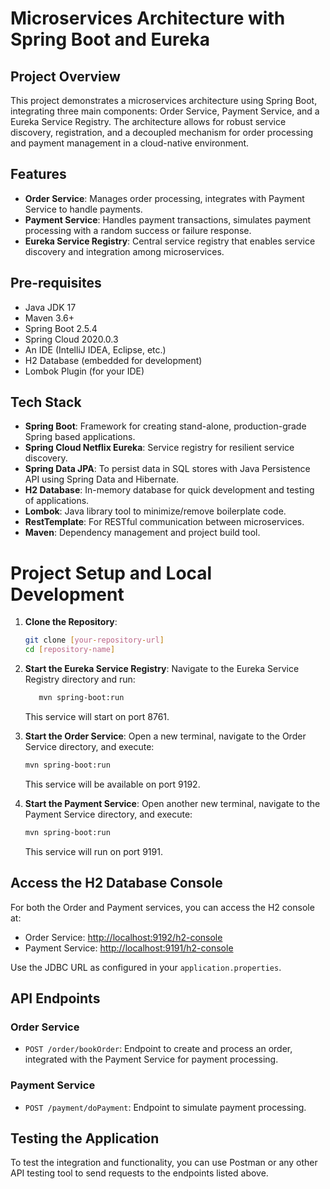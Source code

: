 # Microservices Architecture with Spring Boot and Eureka

## Project Overview

This project demonstrates a microservices architecture using Spring Boot, integrating three main components: Order Service, Payment Service, and a Eureka Service Registry. The architecture allows for robust service discovery, registration, and a decoupled mechanism for order processing and payment management in a cloud-native environment.

## Features

- **Order Service**: Manages order processing, integrates with Payment Service to handle payments.
- **Payment Service**: Handles payment transactions, simulates payment processing with a random success or failure response.
- **Eureka Service Registry**: Central service registry that enables service discovery and integration among microservices.

## Pre-requisites

- Java JDK 17
- Maven 3.6+
- Spring Boot 2.5.4
- Spring Cloud 2020.0.3
- An IDE (IntelliJ IDEA, Eclipse, etc.)
- H2 Database (embedded for development)
- Lombok Plugin (for your IDE)

## Tech Stack

- **Spring Boot**: Framework for creating stand-alone, production-grade Spring based applications.
- **Spring Cloud Netflix Eureka**: Service registry for resilient service discovery.
- **Spring Data JPA**: To persist data in SQL stores with Java Persistence API using Spring Data and Hibernate.
- **H2 Database**: In-memory database for quick development and testing of applications.
- **Lombok**: Java library tool to minimize/remove boilerplate code.
- **RestTemplate**: For RESTful communication between microservices.
- **Maven**: Dependency management and project build tool.

# Project Setup and Local Development

1. **Clone the Repository**:

    ```bash
    git clone [your-repository-url]
    cd [repository-name]
    ```
2. **Start the Eureka Service Registry**:
    Navigate to the Eureka Service Registry directory and run:

    ```bash
       mvn spring-boot:run
    ```
    
    This service will start on port 8761.

3. **Start the Order Service**:
    Open a new terminal, navigate to the Order Service directory, and execute:

    ```bash
    mvn spring-boot:run
    ```
    
    This service will be available on port 9192.

4. **Start the Payment Service**:
    Open another new terminal, navigate to the Payment Service directory, and execute:

    ```bash
    mvn spring-boot:run
    ```
    
    This service will run on port 9191.

## Access the H2 Database Console

For both the Order and Payment services, you can access the H2 console at:

- Order Service: [http://localhost:9192/h2-console](http://localhost:9192/h2-console)
- Payment Service: [http://localhost:9191/h2-console](http://localhost:9191/h2-console)

Use the JDBC URL as configured in your `application.properties`.

## API Endpoints

### Order Service

- `POST /order/bookOrder`: Endpoint to create and process an order, integrated with the Payment Service for payment processing.

### Payment Service

- `POST /payment/doPayment`: Endpoint to simulate payment processing.

## Testing the Application

To test the integration and functionality, you can use Postman or any other API testing tool to send requests to the endpoints listed above.

